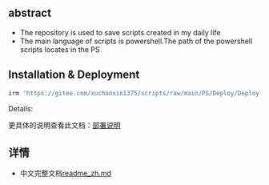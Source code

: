 ## abstract

- The repository is used to save scripts created in my daily life
- The main language of scripts is powershell.The path of the powershell scripts locates in the PS

## Installation & Deployment

```powershell
irm 'https://gitee.com/xuchaoxin1375/scripts/raw/main/PS/Deploy/Deploy-CxxuPsModules.ps1'|iex

```

Details:

更具体的说明查看此文档：[部署说明](./PS/Deploy/readme.md)

## 详情

- 中文完整文档[readme_zh.md](readme_zh.md)

